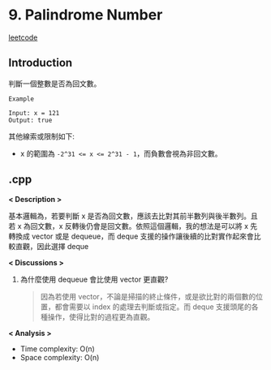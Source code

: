 # 9. Palindrome Number
[leetcode](https://leetcode.com/problems/palindrome-number/description/?envType=company&envId=google&favoriteSlug=google-thirty-days)
## Introduction
判斷一個整數是否為回文數。

```
Example

Input: x = 121
Output: true
```

其他線索或限制如下:
- x 的範圍為 `-2^31 <= x <= 2^31 - 1`，而負數會視為非回文數。
## .cpp
**< Description >**

基本邏輯為，若要判斷 x 是否為回文數，應該去比對其前半數列與後半數列。且若 x 為回文數，x 反轉後仍會是回文數。依照這個邏輯，我的想法是可以將 x 先轉換成 vector 或是 dequeue，而 deque 支援的操作讓後續的比對實作起來會比較直觀，因此選擇 deque

**< Discussions >**
1. 為什麼使用 dequeue 會比使用 vector 更直觀?
    > 因為若使用 vector，不論是掃描的終止條件，或是欲比對的兩個數的位置，都會需要以 index 的處理去判斷或指定。而 deque 支援頭尾的各種操作，使得比對的過程更為直觀。

**< Analysis >**
- Time complexity: O(n)
- Space complexity: O(n)
